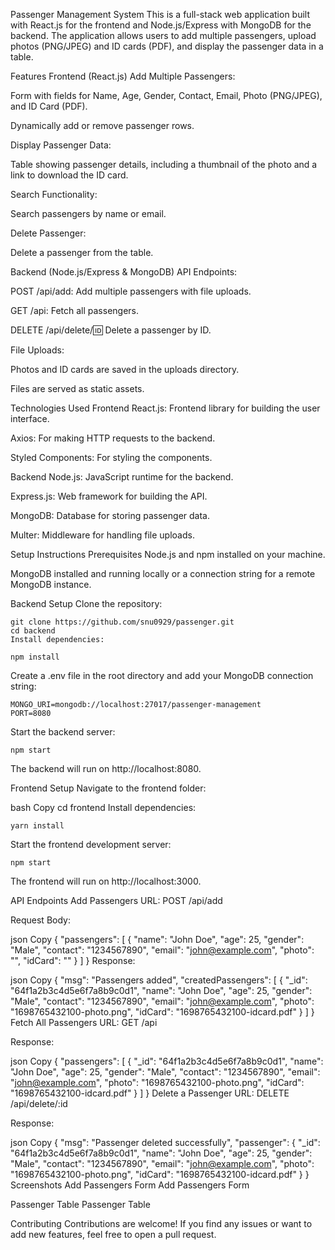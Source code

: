 Passenger Management System
This is a full-stack web application built with React.js for the frontend and Node.js/Express with MongoDB for the backend. The application allows users to add multiple passengers, upload photos (PNG/JPEG) and ID cards (PDF), and display the passenger data in a table.

Features
Frontend (React.js)
Add Multiple Passengers:

Form with fields for Name, Age, Gender, Contact, Email, Photo (PNG/JPEG), and ID Card (PDF).

Dynamically add or remove passenger rows.

Display Passenger Data:

Table showing passenger details, including a thumbnail of the photo and a link to download the ID card.

Search Functionality:

Search passengers by name or email.

Delete Passenger:

Delete a passenger from the table.

Backend (Node.js/Express & MongoDB)
API Endpoints:

POST /api/add: Add multiple passengers with file uploads.

GET /api: Fetch all passengers.

DELETE /api/delete/:id: Delete a passenger by ID.

File Uploads:

Photos and ID cards are saved in the uploads directory.

Files are served as static assets.

Technologies Used
Frontend
React.js: Frontend library for building the user interface.

Axios: For making HTTP requests to the backend.

Styled Components: For styling the components.

Backend
Node.js: JavaScript runtime for the backend.

Express.js: Web framework for building the API.

MongoDB: Database for storing passenger data.

Multer: Middleware for handling file uploads.

Setup Instructions
Prerequisites
Node.js and npm installed on your machine.

MongoDB installed and running locally or a connection string for a remote MongoDB instance.

Backend Setup
Clone the repository:

```
git clone https://github.com/snu0929/passenger.git
cd backend
Install dependencies:
```
```
npm install
```
Create a .env file in the root directory and add your MongoDB connection string:

```
MONGO_URI=mongodb://localhost:27017/passenger-management
PORT=8080
```
Start the backend server:
```
npm start
```
The backend will run on http://localhost:8080.

Frontend Setup
Navigate to the frontend folder:

bash
Copy
cd frontend
Install dependencies:

```
yarn install
```
Start the frontend development server:

```
npm start
```
The frontend will run on http://localhost:3000.

API Endpoints
Add Passengers
URL: POST /api/add

Request Body:

json
Copy
{
  "passengers": [
    {
      "name": "John Doe",
      "age": 25,
      "gender": "Male",
      "contact": "1234567890",
      "email": "john@example.com",
      "photo": "<file>",
      "idCard": "<file>"
    }
  ]
}
Response:

json
Copy
{
  "msg": "Passengers added",
  "createdPassengers": [
    {
      "_id": "64f1a2b3c4d5e6f7a8b9c0d1",
      "name": "John Doe",
      "age": 25,
      "gender": "Male",
      "contact": "1234567890",
      "email": "john@example.com",
      "photo": "1698765432100-photo.png",
      "idCard": "1698765432100-idcard.pdf"
    }
  ]
}
Fetch All Passengers
URL: GET /api

Response:

json
Copy
{
  "passengers": [
    {
      "_id": "64f1a2b3c4d5e6f7a8b9c0d1",
      "name": "John Doe",
      "age": 25,
      "gender": "Male",
      "contact": "1234567890",
      "email": "john@example.com",
      "photo": "1698765432100-photo.png",
      "idCard": "1698765432100-idcard.pdf"
    }
  ]
}
Delete a Passenger
URL: DELETE /api/delete/:id

Response:

json
Copy
{
  "msg": "Passenger deleted successfully",
  "passenger": {
    "_id": "64f1a2b3c4d5e6f7a8b9c0d1",
    "name": "John Doe",
    "age": 25,
    "gender": "Male",
    "contact": "1234567890",
    "email": "john@example.com",
    "photo": "1698765432100-photo.png",
    "idCard": "1698765432100-idcard.pdf"
  }
}
Screenshots
Add Passengers Form
Add Passengers Form

Passenger Table
Passenger Table

Contributing
Contributions are welcome! If you find any issues or want to add new features, feel free to open a pull request.

